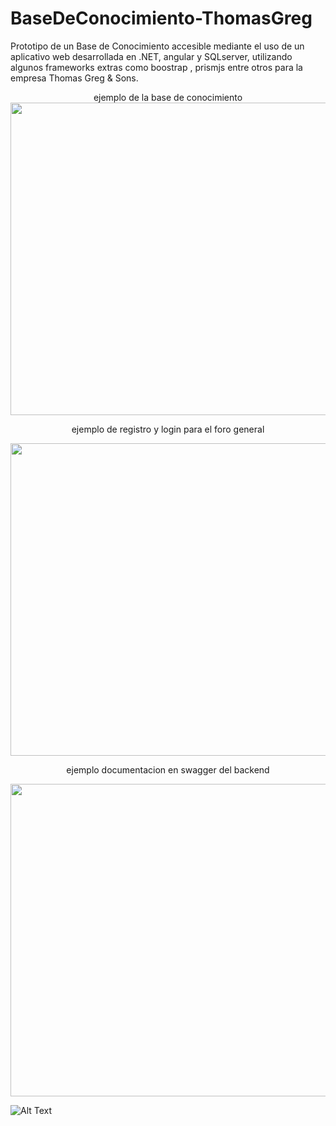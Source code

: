 # BaseDeConocimiento-ThomasGreg
Prototipo de un Base de Conocimiento accesible mediante el uso de un aplicativo web desarrollada en .NET, angular y SQLserver, utilizando algunos frameworks extras como boostrap , prismjs entre otros para la empresa Thomas Greg & Sons.




<div align="center">
ejemplo de la base de conocimiento

<img src="https://github.com/Khesartt/BaseDeConocimiento-ThomasGreg/blob/main/base%20de%20conocimiento.gif" width="850" height="500"/>


ejemplo de registro y login para el foro general


<img src="https://github.com/Khesartt/BaseDeConocimiento-ThomasGreg/blob/main/login%20y%20register.gif" width="850" height="500" />

ejemplo documentacion en swagger del backend


<img src="https://github.com/Khesartt/BaseDeConocimiento-ThomasGreg/blob/main/documentacion%20swagger.gif" width="850" height="500" />

</div>



![Alt Text](https://media.giphy.com/media/vFKqnCdLPNOKc/giphy.gif)



